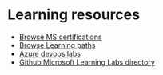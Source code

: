 # Learning resources

  * [Browse MS certifications](https://docs.microsoft.com/en-us/learn/certifications/browse/)
  * [Browse Learning paths](https://docs.microsoft.com/en-us/learn/browse/)
  * [Azure devops labs](https://www.azuredevopslabs.com/)
  * [Github Microsoft Learning Labs directory](https://github.com/MicrosoftLearning?)

